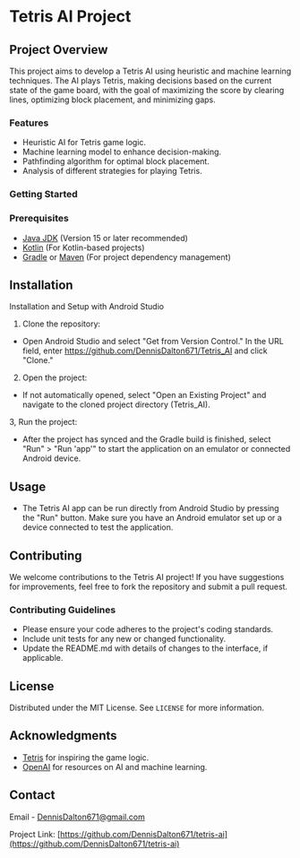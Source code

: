 # Tetris AI Project

## Project Overview

This project aims to develop a Tetris AI using heuristic and machine learning techniques. The AI plays Tetris, making decisions based on the current state of the game board, 
with the goal of maximizing the score by clearing lines, optimizing block placement, and minimizing gaps. 

### Features

- Heuristic AI for Tetris game logic.
- Machine learning model to enhance decision-making.
- Pathfinding algorithm for optimal block placement.
- Analysis of different strategies for playing Tetris.

### Getting Started

### Prerequisites

- [Java JDK](https://www.oracle.com/java/technologies/javase-jdk15-downloads.html) (Version 15 or later recommended)
- [Kotlin](https://kotlinlang.org/) (For Kotlin-based projects)
- [Gradle](https://gradle.org/) or [Maven](https://maven.apache.org/) (For project dependency management)

## Installation

Installation and Setup with Android Studio

1. Clone the repository:

- Open Android Studio and select "Get from Version Control."
  In the URL field, enter https://github.com/DennisDalton671/Tetris_AI and click "Clone."

2. Open the project:

- If not automatically opened, select "Open an Existing Project" and navigate to the cloned project directory (Tetris_AI).

3, Run the project:

- After the project has synced and the Gradle build is finished, select "Run" > "Run 'app'" to start the application on an emulator or connected Android device.

## Usage

- The Tetris AI app can be run directly from Android Studio by pressing the "Run" button. Make sure you have an Android emulator set up or a device connected to test the application.

## Contributing

We welcome contributions to the Tetris AI project! If you have suggestions for improvements, feel free to fork the repository and submit a pull request.

### Contributing Guidelines

- Please ensure your code adheres to the project's coding standards.
- Include unit tests for any new or changed functionality.
- Update the README.md with details of changes to the interface, if applicable.

## License

Distributed under the MIT License. See `LICENSE` for more information.

## Acknowledgments

- [Tetris](https://tetris.com/) for inspiring the game logic.
- [OpenAI](https://openai.com/) for resources on AI and machine learning.

## Contact

Email - DennisDalton671@gmail.com

Project Link: [https://github.com/DennisDalton671/tetris-ai](https://github.com/DennisDalton671/tetris-ai)
